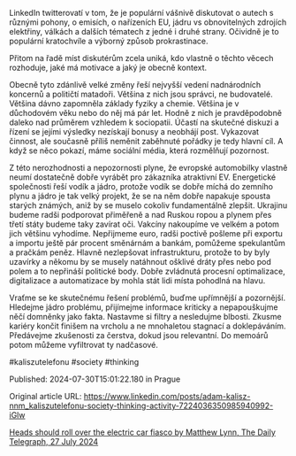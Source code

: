 LinkedIn twitterovatí v tom, že je populární vášnivě diskutovat o autech s různými pohony, o emisích, o nařízeních EU, jádru vs obnovitelných zdrojích elektřiny, válkách a dalších tématech z jedné i druhé strany. Očividně je to populární kratochvíle a výborný způsob prokrastinace.


Přitom na řadě míst diskutérům zcela uniká, kdo vlastně o těchto věcech rozhoduje, jaké má motivace a jaký je obecně kontext.

Obecně tyto zdánlivě velké změny řeší nejvyšší vedení nadnárodních koncernů a političtí matadoři. Většina z nich jsou správci, ne budovatelé. Většina dávno zapomněla základy fyziky a chemie. Většina je v důchodovém věku nebo do něj má pár let. Hodně z nich je pravděpodobně daleko nad průměrem vzhledem k sociopatii. Účastí na skutečné diskuzi a řízení se jejími výsledky nezískají bonusy a neobhájí post. Vykazovat činnost, ale současně příliš neměnit zaběhnuté pořádky je tedy hlavní cíl. A když se něco pokazí, máme sociální média, která rozmělňují pozornost.


Z této nerozhodnosti a nepozornosti plyne, že evropské automobilky vlastně neumí dostatečně dobře vyrábět pro zákazníka atraktivní EV. Energetické společnosti řeší vodík a jádro, protože vodík se dobře míchá do zemního plynu a jádro je tak velký projekt, že se na něm dobře napakuje spousta starých známých, aniž by se muselo cokoliv fundamentálně zlepšit. Ukrajinu budeme radši podporovat přiměřeně a nad Ruskou ropou a plynem přes třetí státy budeme taky zavírat oči. Vakcíny nakoupíme ve velkém a potom jich většinu vyhodíme. Nepřijmeme euro, radši poctivě pošleme při exportu a importu ještě pár procent směnárnám a bankám, pomůžeme spekulantům a pračkám peněz. Hlavně nezlepšovat infrastrukturu, protože to by byly uzavírky a někomu by se musely natáhnout ošklivé dráty přes nebo pod polem a to nepřináší politické body. Dobře zvládnutá procesní optimalizace, digitalizace a automatizace by mohla stát lidi místa pohodlná na hlavu.


Vraťme se ke skutečnému řešení problémů, buďme upřímnější a pozornější. Hledejme jádro problému, přijímejme informace kriticky a nepapouškujme něčí domněnky jako fakta. Nastavme si filtry a nesledujme blbosti. Zkusme kariéry končit finišem na vrcholu a ne mnohaletou stagnací a doklepáváním. Předávejme zkušenosti za čerstva, dokud jsou relevantní. Do memoárů potom můžeme vyfiltrovat ty nadčasové.


#kaliszutelefonu #society #thinking


Published: 2024-07-30T15:01:22.180 in Prague

Original article URL: https://www.linkedin.com/posts/adam-kalisz-nnm_kaliszutelefonu-society-thinking-activity-7224036350985940992-iGlw

[Heads should roll over the electric car fiasco by Matthew Lynn, The Daily Telegraph, 27 July 2024](./media/daily-telegraph-head-should-roll-over-EVs.png)